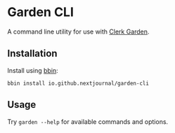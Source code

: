 # Garden CLI

A command line utility for use with [Clerk Garden](https://github.clerk.garden).

## Installation

Install using [bbin](https://github.com/babashka/bbin):

`bbin install io.github.nextjournal/garden-cli`

## Usage

Try `garden --help` for available commands and options.
